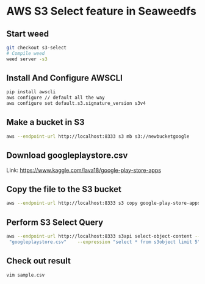 # AWS S3 Select feature in Seaweedfs

## Start weed

```bash
git checkout s3-select
# Compile weed
weed server -s3
```

## Install And Configure AWSCLI

```bash
pip install awscli
aws configure // default all the way
aws configure set default.s3.signature_version s3v4
```

## Make a bucket in S3

```bash
aws --endpoint-url http://localhost:8333 s3 mb s3://newbucketgoogle
```

## Download googleplaystore.csv

Link: https://www.kaggle.com/lava18/google-play-store-apps

## Copy the file to the S3 bucket

```bash
aws --endpoint-url http://localhost:8333 s3 copy google-play-store-apps/googleplaystore.csv s3://newbucketgoogle
```

## Perform S3 Select Query

```bash
aws --endpoint-url http://localhost:8333 s3api select-object-content --bucket "newbucketgoogle"    --key
 "googleplaystore.csv"    --expression "select * from s3object limit 5"    --expression-type 'SQL'    --input-serialization '{"CSV": {"FileHeaderInfo": "USE","RecordDelimiter": "\n","FieldDelimiter": ","}, "CompressionType": "NONE"}'    --output-serialization '{"CSV": {"RecordDelimiter": "\n","FieldDelimiter": ","}}'    "sample.csv"
```

## Check out result

```bash
vim sample.csv
```

